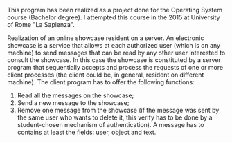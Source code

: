 This program has been realized as a project done for the Operating System course (Bachelor degree). I attempted this course in the 2015
at University of Rome "La Sapienza".

Realization of an online showcase resident on a server. 
An electronic showcase is a service that allows at each authorized user (which is on any machine) to send messages that 
can be read by any other user interested to consult the showcase. In this case the showcase is constituted by a server 
program that sequentially accepts and process the requests of one or more client processes (the client could be, in general, 
resident on different machine). The client program has to offer the following functions:
1)	Read all the messages on the showcase;
2)	Send a new message to the showcase;
3)	Remove one message from the showcase (if the message was sent by the same user who wants to delete it, this verify has to be done by a student-chosen mechanism of authentication).
A message has to contains at least the fields: user, object and text.
